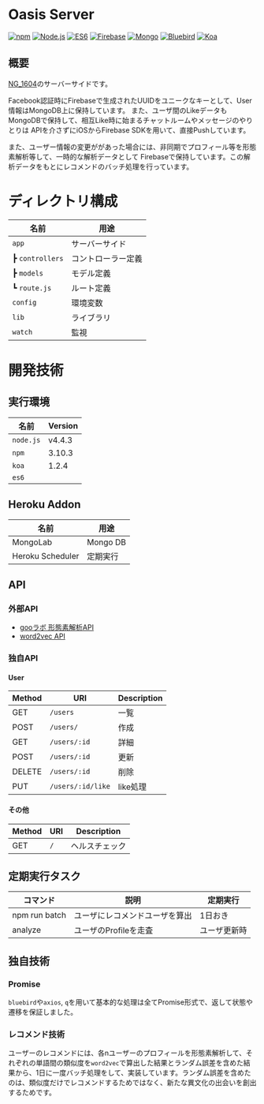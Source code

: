 # Oasis Server
[![npm](https://img.shields.io/badge/npm-3.10.3-brightgreen.svg)](https://www.npmjs.com/)
[![Node.js](https://img.shields.io/badge/node-4.4.3-brightgreen.svg)](https://nodejs.org/ja/)
[![ES6](https://img.shields.io/badge/es-6-yellow.svg)](http://es6-features.org/)
[![Firebase](https://img.shields.io/badge/firebase-3-blue.svg)](https://firebase.google.com/?hl=ja)
[![Mongo](https://img.shields.io/badge/mongo-3.2.9-brightgreen.svg)](https://docs.mongodb.com/)
[![Bluebird](https://img.shields.io/badge/bluebird-3.4.6-blue.svg)](http://bluebirdjs.com/docs/getting-started.html)
[![Koa](https://img.shields.io/badge/koa-1.2.4-blue.svg)](http://koajs.com/)

## 概要
[NG_1604](https://github.com/jphacks/NG_1604)のサーバーサイドです。

Facebook認証時にFirebaseで生成されたUUIDをユニークなキーとして、User情報はMongoDB上に保持しています。
また、ユーザ間のLikeデータもMongoDBで保持して、相互Like時に始まるチャットルームやメッセージのやりとりは
APIを介さずにiOSからFirebase SDKを用いて、直接Pushしています。

また、ユーザー情報の変更ががあった場合には、非同期でプロフィール等を形態素解析等して、一時的な解析データとして
Firebaseで保持しています。この解析データをもとにレコメンドのバッチ処理を行っています。

# ディレクトリ構成

|名前|用途|
|---|---|
|``app``|サーバーサイド|
|┣ ``controllers``|コントローラー定義|
|┣ ``models``|モデル定義|
|┗ ``route.js``|ルート定義|
|``config``|環境変数|
|``lib``|ライブラリ|
|``watch``|監視|

# 開発技術

## 実行環境

|名前|Version|
|---|--------|
|``node.js``|v4.4.3|
|``npm``|3.10.3|
|``koa``|1.2.4|
|``es6``||

## Heroku Addon

|名前|用途|
|---|---|
|MongoLab|Mongo DB|
|Heroku Scheduler|定期実行|

## API

### 外部API
- [gooラボ 形態素解析API](https://labs.goo.ne.jp/api/jp/morphological-analysis/)
- [word2vec API](https://apitore.com/store/apis/details?id=8)

### 独自API
#### User

|Method|URI|Description|
|---|---|---|
|GET|``/users``|一覧|
|POST|``/users/``|作成|
|GET|``/users/:id``|詳細|
|POST|``/users/:id``|更新|
|DELETE|``/users/:id``|削除|
|PUT|``/users/:id/like``|like処理|

#### その他
|Method|URI|Description|
|---|---|---|
|GET|``/``|ヘルスチェック|

## 定期実行タスク

|コマンド|説明|定期実行|
|-------|---|-------|
|npm run batch|ユーザにレコメンドユーザを算出|1日おき|
|analyze|ユーザのProfileを走査|ユーザ更新時|

## 独自技術

### Promise
`bluebird`や`axios`, `q`を用いて基本的な処理は全てPromise形式で、返して状態や遷移を保証しました。

### レコメンド技術
ユーザーのレコメンドには、各nユーザーのプロフィールを形態素解析して、それぞれの単語間の類似度を`word2vec`で算出した結果とランダム誤差を含めた結果から、1日に一度バッチ処理をして、実装しています。ランダム誤差を含めたのは、類似度だけでレコメンドするためではなく、新たな異文化の出会いを創出するためです。
